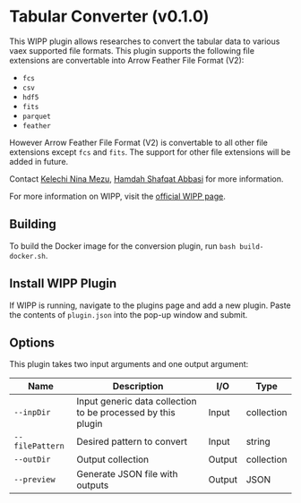 # Tabular Converter (v0.1.0)

This WIPP plugin allows researches to convert the tabular data to various vaex supported file formats. 
This plugin supports the following file extensions are convertable into Arrow Feather File Format (V2):
- `fcs`
- `csv`
- `hdf5`
- `fits`
- `parquet`
- `feather`

However  Arrow Feather File Format (V2) is convertable to all other file extensions except `fcs` and `fits`. The support for other file extensions will be added in future.


Contact [Kelechi Nina Mezu](mailto:nina.mezu@nih.gov), [Hamdah Shafqat Abbasi](mailto:hamdahshafqat.abbasi@nih.gov) for more information.

For more information on WIPP, visit the [official WIPP page](https://isg.nist.gov/deepzoomweb/software/wipp).

## Building

To build the Docker image for the conversion plugin, run
`bash build-docker.sh`.

## Install WIPP Plugin

If WIPP is running, navigate to the plugins page and add a new plugin. Paste the
contents of `plugin.json` into the pop-up window and submit.

## Options

This plugin takes two input arguments and one output argument:

| Name          | Description             | I/O    | Type   |
|---------------|-------------------------|--------|--------|
| `--inpDir` | Input generic data collection to be processed by this plugin | Input | collection |
| `--filePattern` | Desired pattern to convert | Input | string |
| `--outDir` | Output collection | Output | collection |
| `--preview` | Generate JSON file with outputs | Output | JSON |

